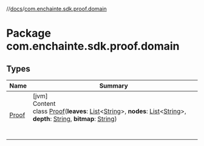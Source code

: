 //[docs](../index.md)/[com.enchainte.sdk.proof.domain](index.md)



# Package com.enchainte.sdk.proof.domain  


## Types  
  
|  Name|  Summary| 
|---|---|
| <a name="com.enchainte.sdk.proof.domain/Proof///PointingToDeclaration/"></a>[Proof](-proof/index.md)| <a name="com.enchainte.sdk.proof.domain/Proof///PointingToDeclaration/"></a>[jvm]  <br>Content  <br>class [Proof](-proof/index.md)(**leaves**: [List](https://kotlinlang.org/api/latest/jvm/stdlib/kotlin.collections/-list/index.html)<[String](https://kotlinlang.org/api/latest/jvm/stdlib/kotlin/-string/index.html)>, **nodes**: [List](https://kotlinlang.org/api/latest/jvm/stdlib/kotlin.collections/-list/index.html)<[String](https://kotlinlang.org/api/latest/jvm/stdlib/kotlin/-string/index.html)>, **depth**: [String](https://kotlinlang.org/api/latest/jvm/stdlib/kotlin/-string/index.html), **bitmap**: [String](https://kotlinlang.org/api/latest/jvm/stdlib/kotlin/-string/index.html))  <br><br><br>


